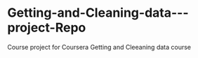 # Getting-and-Cleaning-data---project-Repo
Course project for Coursera Getting and Cleeaning data course
